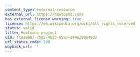 ```yaml
---
content_type: external-resource
external_url: https://howtoons.com/
has_external_license_warning: true
license: https://en.wikipedia.org/wiki/All_rights_reserved
status: valid
title: Howtoons project
uid: fce19087-7b85-4b35-85a7-244e390e4902
url_status_code: 200
wayback_url: ''
---
```

